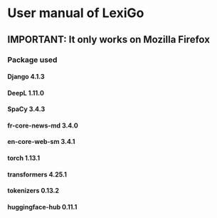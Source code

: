 # User manual of LexiGo

## IMPORTANT: It only works on Mozilla Firefox
### Package used
#### Django 4.1.3
#### DeepL 1.11.0
#### SpaCy 3.4.3
#### fr-core-news-md 3.4.0
#### en-core-web-sm 3.4.1
#### torch 1.13.1
#### transformers 4.25.1
#### tokenizers 0.13.2
#### huggingface-hub 0.11.1
